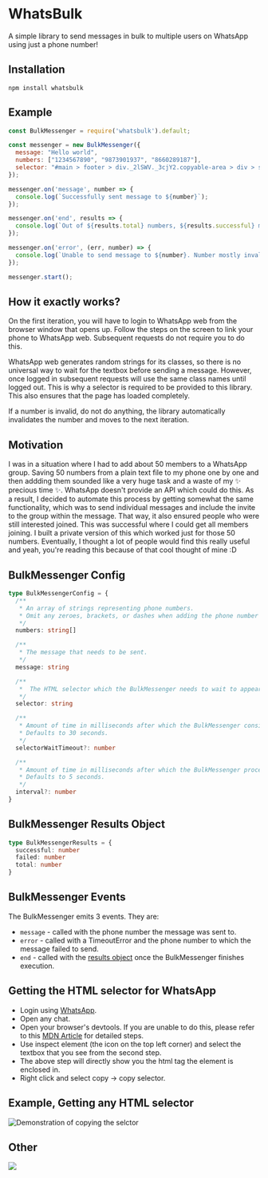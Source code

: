 # WhatsBulk

A simple library to send messages in bulk to multiple users on WhatsApp using just a phone number!

## Installation
```
npm install whatsbulk
```

## Example
```js
const BulkMessenger = require('whatsbulk').default;

const messenger = new BulkMessenger({
  message: "Hello world",
  numbers: ["1234567890", "9873901937", "8660289187"],
  selector: "#main > footer > div._2lSWV._3cjY2.copyable-area > div > span:nth-child(2) > div > div._1VZX7 > div._3Uu1_ > div > div.to2l77zo.gfz4du6o.ag5g9lrv.bze30y65.kao4egtt > p"
});

messenger.on('message', number => {
  console.log(`Successfully sent message to ${number}`);
});

messenger.on('end', results => {
  console.log(`Out of ${results.total} numbers, ${results.successful} message(s) was/were sent and ${results.failed} failed to send`);
});

messenger.on('error', (err, number) => {
  console.log(`Unable to send message to ${number}. Number mostly invalid.`, err);
});

messenger.start();
```
## How it exactly works?
On the first iteration, you will have to login to WhatsApp web from the browser window that opens up. Follow the steps on the screen to link your phone to WhatsApp web. Subsequent requests do not require you to do this.

WhatsApp web generates random strings for its classes, so there is no universal way to wait for the textbox before sending a message. However, once logged in subsequent requests will use the same class names until logged out. This is why a selector is required to be provided to this library. This also ensures that the page has loaded completely. 

If a number is invalid, do not do anything, the library automatically invalidates the number and moves to the next iteration.

## Motivation
I was in a situation where I had to add about 50 members to a WhatsApp group. Saving 50 numbers from a plain text file to my phone one by one and then addding them sounded like a very huge task and a waste of my ✨ precious time ✨. WhatsApp doesn't provide an API which could do this. As a result, I decided to automate this process by getting somewhat the same functionality, which was to send individual messages and include the invite to the group within the message. That way, it also ensured people who were still interested joined. This was successful where I could get all members joining. I built a private version of this which worked just for those 50 numbers. Eventually, I thought a lot of people would find this really useful and yeah, you're reading this because of that cool thought of mine :D

## BulkMessenger Config
```ts
type BulkMessengerConfig = {
  /**
   * An array of strings representing phone numbers.
   * Omit any zeroes, brackets, or dashes when adding the phone number in international format.
   */
  numbers: string[]

  /**
   * The message that needs to be sent.
   */
  message: string

  /**
   *  The HTML selector which the BulkMessenger needs to wait to appear in the DOM before sending the message.
   */
  selector: string

  /**
   * Amount of time in milliseconds after which the BulkMessenger considers the selector to be invalid.
   * Defaults to 30 seconds.
   */
  selectorWaitTimeout?: number

  /**
   * Amount of time in milliseconds after which the BulkMessenger proceeds to the next iteration.
   * Defaults to 5 seconds.
   */
  interval?: number
}
```
## BulkMessenger Results Object
```ts
type BulkMessengerResults = {
  successful: number
  failed: number
  total: number
} 
```

## BulkMessenger Events
The BulkMessenger emits 3 events. They are:
- `message` - called with the phone number the message was sent to. 
- `error` - called with a TimeoutError and the phone number to which the message failed to send.  
- `end` - called with the [results object](#bulkmessenger-results-object) once the BulkMessenger finishes execution.

## Getting the HTML selector for WhatsApp
- Login using [WhatsApp](https://web.whatsapp.com).
- Open any chat.
- Open your browser's devtools. If you are unable to do this, please refer to this [MDN Article](https://developer.mozilla.org/en-US/docs/Learn/Common_questions/Tools_and_setup/What_are_browser_developer_tools#how_to_open_the_devtools_in_your_browser) for detailed steps.
- Use inspect element (the icon on the top left corner) and select the textbox that you see from the second step.
- The above step will directly show you the html tag the element is enclosed in. 
- Right click and select copy -> copy selector.

## Example, Getting any HTML selector
![Demonstration of copying the selctor](https://i.imgur.com/WGDZJFZ.gif)

## Other
<a href="https://www.buymeacoffee.com/sohan0884"><img src="https://img.buymeacoffee.com/button-api/?text=Buy me a coffee&emoji=&slug=sohan0884&button_colour=FF5F5F&font_colour=ffffff&font_family=Cookie&outline_colour=000000&coffee_colour=FFDD00" /></a>
